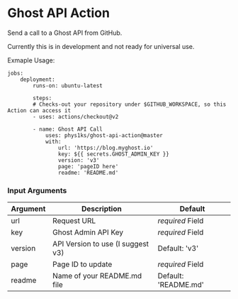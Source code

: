 # Ghost API Action

Send a call to a Ghost API from GitHub.

Currently this is in development and not ready for universal use.

Exmaple Usage:
```
jobs:
    deployment:
        runs-on: ubuntu-latest
        
        steps:
        # Checks-out your repository under $GITHUB_WORKSPACE, so this Action can access it
        - uses: actions/checkout@v2

        - name: Ghost API Call
            uses: phys1ks/ghost-api-action@master
            with:
                url: 'https://blog.myghost.io'
                key: ${{ secrets.GHOST_ADMIN_KEY }}
                version: 'v3'
                page: 'pageID here'
                readme: 'README.md'
```

### Input Arguments

|Argument|  Description  |  Default  |
|--------|---------------|-----------|
|url     | Request URL   | _required_ Field |
|key| Ghost Admin API Key | _required_ Field |
|version| API Version to use (I suggest v3) | Default: 'v3' |
|page    | Page ID to update | _required_ Field |
|readme| Name of your README.md file | Default: 'README.md' |